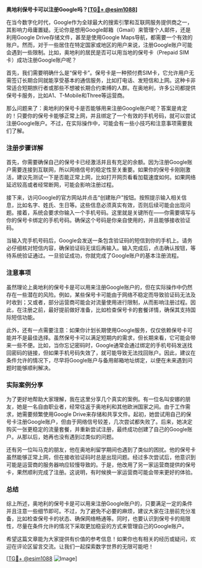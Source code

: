 **奥地利保号卡可以注册Google吗？[[TG💪+ @esim1088](https://t.me/s/esim1088)]**

在当今数字化时代，Google作为全球最大的搜索引擎和互联网服务提供商之一，其影响力毋庸置疑。无论你是想用Google邮箱（Gmail）来管理个人邮件，还是利用Google Drive存储文件，甚至是使用Google Maps导航，都需要一个有效的账户。然而，对于一些居住在特定国家或地区的用户来说，注册Google账户可能会遇到一些限制。比如，奥地利的居民是否可以用当地的保号卡（Prepaid SIM卡）成功注册Google账户呢？

首先，我们需要明确什么是“保号卡”。保号卡是一种预付费SIM卡，它允许用户无需签订长期合同就能享受基本的通信服务，比如打电话、发短信和上网。这种卡非常适合短期旅行者或那些不想被长期合约束缚的人群。在奥地利，许多公司都提供保号卡服务，比如A1、T-Mobile和Three等运营商。

那么问题来了：奥地利的保号卡是否能够用来注册Google账户呢？答案是肯定的！只要你的保号卡能够正常上网，并且绑定了一个有效的手机号码，就可以尝试注册Google账户。不过，在实际操作中，可能会有一些小技巧和注意事项需要我们了解。

### 注册步骤详解

首先，你需要确保自己的保号卡已经激活并且有充足的余额。因为注册Google账户需要连接到互联网，所以网络信号的稳定性至关重要。如果你的保号卡刚刚激活，建议先测试一下是否能正常上网，比如打开网页看看加载速度如何。如果网络延迟较高或者经常断网，可能会影响注册过程。

接下来，访问Google的官方网站并点击“创建账户”按钮。按照提示输入相关信息，比如名字、姓氏、生日等。这些信息必须真实有效，否则后续可能会出现问题。接着，系统会要求你输入一个手机号码。这里就是关键所在——你需要填写与你的保号卡绑定的手机号码。确保这个号码是你亲自使用的，并且能够接收验证码。

当输入完手机号码后，Google会发送一条包含验证码的短信到你的手机上。请务必仔细核对短信内容，确保验证码无误后再输入。输入完成后，点击确认按钮，等待系统验证通过。一旦验证成功，你就完成了Google账户的基本注册流程。

### 注意事项

虽然理论上奥地利的保号卡是可以用来注册Google账户的，但在实际操作中仍然存在一些潜在的风险。例如，某些保号卡可能由于网络不稳定而导致验证码无法及时收到；又或者，部分运营商可能会对流量使用进行限制，从而影响注册过程。因此，在注册之前，最好提前做好准备，比如检查保号卡的套餐详情，确保其支持国际短信功能。

此外，还有一点需要注意：如果你计划长期使用Google服务，仅仅依赖保号卡可能并不是最佳选择。虽然保号卡可以满足短期内的需求，但长期来看，它可能会带来一些不便。比如，当你忘记密码时，Google通常会通过绑定的手机号码发送找回密码的链接，但如果手机号码失效了，就可能导致无法找回账户。因此，建议在条件允许的情况下，尽早将Google账户与备用邮箱地址绑定，以便在未来遇到问题时能够顺利解决。

### 实际案例分享

为了更好地帮助大家理解，我在这里分享几个真实的案例。有一位名叫安娜的朋友，她是一名自由职业者，经常往返于奥地利和其他欧洲国家之间。由于工作需求，她需要频繁使用Google Drive来存储和共享文件。起初，她尝试用自己的保号卡注册Google账户，但由于网络信号较差，几次尝试都失败了。后来，她决定购买一张更稳定的流量套餐，并重新尝试注册，最终成功创建了自己的Google账户。从那以后，她再也没有遇到过类似的问题。

还有另一位叫马克的朋友，他在奥地利留学期间也遇到了类似的困扰。他的保号卡虽然能够正常上网，但在接收验证码时总是出现问题。经过多次尝试后，他意识到可能是运营商的服务器响应较慢导致的。于是，他改用了另一家运营商提供的保号卡，果然顺利完成了注册。这说明，有时候换一家运营商可能会带来更好的体验。

### 总结

综上所述，奥地利的保号卡是可以用来注册Google账户的，只要满足一定的条件并且注意一些细节即可。不过，为了避免不必要的麻烦，建议大家在注册前充分准备，比如检查保号卡的状态、确保网络畅通等。同时，也要认识到保号卡的局限性，尽量在条件允许的情况下采取更加稳妥的方式来管理自己的Google账户。

希望这篇文章能为大家提供有价值的参考信息！如果你也有相关的经历或疑问，欢迎在评论区留言交流。让我们一起探索数字世界的无限可能吧！

[[TG💪+ @esim1088](https://t.me/s/esim1088) ![Image](https://i.postimg.cc/4NQfJmqS/Snipaste-2025-05-13-00-14-12.png)]